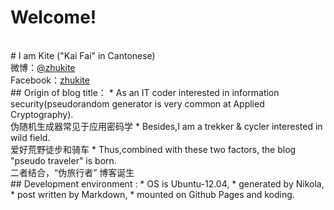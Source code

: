 <!-- 
.. link: 
.. description: 
.. tags: 
.. date: 2014/01/21 12:29:04
.. title: about me
.. slug: about
-->
# Welcome!
<br/>
# I am Kite   ("Kai Fai" in Cantonese)
<br/>
微博：<a href="http://weibo.com/zhukite" target="_blank">@zhukite</a><br/>
Facebook：<a href="https://www.facebook.com/kite.zhu.3" target="_blank">zhukite</a>	
<br/>
##  Origin of blog title：
* As an IT coder interested in information security(pseudorandom generator is very common at Applied Cryptography).
  <br/>伪随机生成器常见于应用密码学
* Besides,I am a trekker & cycler interested in wild field. 
  <br/>爱好荒野徒步和骑车
* Thus,combined with these two factors, the blog "pseudo traveler" is born.
  <br/>二者结合，“伪旅行者” 博客诞生
<br/>
##  Development environment : 
    * OS is Ubuntu-12.04, 
    * generated by Nikola, 
    * post written by Markdown, 
    * mounted on Github Pages and koding.